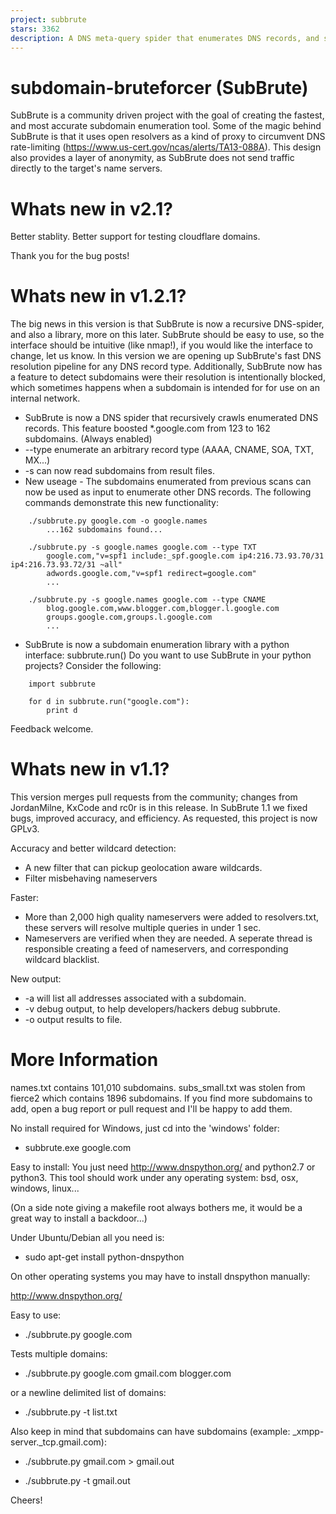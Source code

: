 ```yaml
---
project: subbrute
stars: 3362
description: A DNS meta-query spider that enumerates DNS records, and subdomains.
---
```


subdomain-bruteforcer (SubBrute)
================================

SubBrute is a community driven project with the goal of creating the fastest, and most accurate subdomain enumeration tool. Some of the magic behind SubBrute is that it uses open resolvers as a kind of proxy to circumvent DNS rate-limiting (https://www.us-cert.gov/ncas/alerts/TA13-088A). This design also provides a layer of anonymity, as SubBrute does not send traffic directly to the target's name servers.

Whats new in v2.1?
==================

Better stablity. Better support for testing cloudflare domains.

Thank you for the bug posts!

Whats new in v1.2.1?
====================

The big news in this version is that SubBrute is now a recursive DNS-spider, and also a library, more on this later. SubBrute should be easy to use, so the interface should be intuitive (like nmap!), if you would like the interface to change, let us know. In this version we are opening up SubBrute's fast DNS resolution pipeline for any DNS record type. Additionally, SubBrute now has a feature to detect subdomains were their resolution is intentionally blocked, which sometimes happens when a subdomain is intended for for use on an internal network.

-   SubBrute is now a DNS spider that recursively crawls enumerated DNS records. This feature boosted \*.google.com from 123 to 162 subdomains. (Always enabled)
-   \--type enumerate an arbitrary record type (AAAA, CNAME, SOA, TXT, MX...)
-   \-s can now read subdomains from result files.
-   New useage - The subdomains enumerated from previous scans can now be used as input to enumerate other DNS records. The following commands demonstrate this new functionality:

```
	./subbrute.py google.com -o google.names
		...162 subdomains found...

	./subbrute.py -s google.names google.com --type TXT
		google.com,"v=spf1 include:_spf.google.com ip4:216.73.93.70/31 ip4:216.73.93.72/31 ~all"
		adwords.google.com,"v=spf1 redirect=google.com"
		...

	./subbrute.py -s google.names google.com --type CNAME
		blog.google.com,www.blogger.com,blogger.l.google.com
		groups.google.com,groups.l.google.com
		...
```

-   SubBrute is now a subdomain enumeration library with a python interface: subbrute.run() Do you want to use SubBrute in your python projects? Consider the following:

```
	import subbrute

	for d in subbrute.run("google.com"):
		print d 
```

Feedback welcome.

Whats new in v1.1?
==================

This version merges pull requests from the community; changes from JordanMilne, KxCode and rc0r is in this release. In SubBrute 1.1 we fixed bugs, improved accuracy, and efficiency. As requested, this project is now GPLv3.

Accuracy and better wildcard detection:

-   A new filter that can pickup geolocation aware wildcards.
-   Filter misbehaving nameservers

Faster:

-   More than 2,000 high quality nameservers were added to resolvers.txt, these servers will resolve multiple queries in under 1 sec.
-   Nameservers are verified when they are needed. A seperate thread is responsible creating a feed of nameservers, and corresponding wildcard blacklist.

New output:

-   \-a will list all addresses associated with a subdomain.
-   \-v debug output, to help developers/hackers debug subbrute.
-   \-o output results to file.

More Information
================

names.txt contains 101,010 subdomains. subs\_small.txt was stolen from fierce2 which contains 1896 subdomains. If you find more subdomains to add, open a bug report or pull request and I'll be happy to add them.

No install required for Windows, just cd into the 'windows' folder:

-   subbrute.exe google.com

Easy to install: You just need http://www.dnspython.org/ and python2.7 or python3. This tool should work under any operating system: bsd, osx, windows, linux...

(On a side note giving a makefile root always bothers me, it would be a great way to install a backdoor...)

Under Ubuntu/Debian all you need is:

-   sudo apt-get install python-dnspython

On other operating systems you may have to install dnspython manually:

http://www.dnspython.org/

Easy to use:

-   ./subbrute.py google.com

Tests multiple domains:

-   ./subbrute.py google.com gmail.com blogger.com

or a newline delimited list of domains:

-   ./subbrute.py -t list.txt

Also keep in mind that subdomains can have subdomains (example: \_xmpp-server.\_tcp.gmail.com):

-   ./subbrute.py gmail.com > gmail.out
    
-   ./subbrute.py -t gmail.out
    

Cheers!
